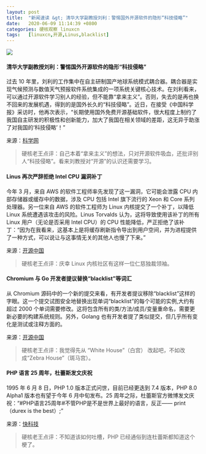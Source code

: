 ```yaml
---
layout: post
title:	"新闻速读 &gt; 清华大学副教授刘利：警惕国外开源软件的隐形“科技侵略”"
date:	2020-06-09 11:14:39 +0800 
categories:	硬核观察 linuxcn 
tags:	[linuxcn,开源,Linus,blacklist]
---
```



![](/Asserts/Images//attachment/album/202006/09/111430seebh9e05vo00v1p.jpg)


#### 清华大学副教授刘利：警惕国外开源软件的隐形“科技侵略”


过去 10 年里，刘利的工作集中在自主研制国产地球系统模式耦合器。耦合器是实现气候预测与数值天气预报软件系统集成的一项系统关键核心技术。在刘利看来，可以通过开源软件学习别人的经验，但不能靠“拿来主义”。否则，失去的是再也换不回来的发展机遇，得到的是国外长久的“科技侵略”。近日，在接受《中国科学报》采访时，他再次表示，“长期使用国外免费开源基础软件，很大程度上制约了我国自主研发的积极性和创新能力，加大了我国在相关领域的差距，这无异于助涨了对我国的‘科技侵略’！”


来源：[科学网](https://www.cnbeta.com/articles/tech/988313.htm)



> 
> 硬核老王点评：自己本着“拿来主义”的想法，只对开源软件吸血，还批评别人“科技侵略”。看来刘教授对“开源”的认识还需要学习。
> 
> 
> 


#### Linus 再次严辞拒绝 Intel CPU 漏洞补丁


今年 3 月，来自 AWS 的软件工程师率先发现了这一漏洞，它可能会泄露 CPU 内部存储器或缓存中的数据，涉及 CPU 包括 Intel 旗下流行的 Xeon 和 Core 系列处理器。另一位来自 AWS 的软件工程师为 Linux 内核提交了一个补丁，以降低 Linux 系统遭遇该攻击的风险。Linus Torvalds 认为，这将导致使用该补丁的所有 Linux 用户（无论是否采用 Intel CPU）的 CPU 性能降低，严正拒绝了该补丁：“因为在我看来，这基本上是将缓存刷新指令导出到用户空间，并为进程提供了一种方式，可以说让与这事情无关的其他人也慢了下来。”


来源：[开源中国](https://www.oschina.net/news/116295/oh-im-such-a-delicate-flower)



> 
> 硬核老王点评：庆幸 Linux 内核社区有这样一位仁慈独裁领袖。
> 
> 
> 


#### Chromium 与 Go 开发者提议替换“blacklist”等词汇


从 Chromium 源码中的一个新的提交来看，有开发者提议移除“blacklist”这样的字眼。这一个提交试图安全地替换出现单词“blacklist”的每个可能的实例,大约有超过 2000 个单词需要修改。这将包含所有的类/方法/成员/变量重命名，需要更新必要的构建系统规则。另外，Golang 也有开发者提了类似提交，但几乎所有变化是测试或注释方面的。


来源：[开源中国](https://www.oschina.net/news/116294/commit-rename-blacklist-slave)



> 
> 硬核老王点评：我觉得先从 “White House”（白宫） 改起吧，不如改成“Zebra House”（斑马宫）。
> 
> 
> 


#### PHP 语言 25 周年，杜蕾斯发文庆祝


1995 年 6 月 8 日，PHP 1.0 版本正式问世，目前已经更迭到 7.4 版本，PHP 8.0 Alpha1 版本也有望于今年 6 月中旬发布。25 周年之际，杜蕾斯官方微博发文庆祝：“#PHP语言25周年#不管PHP是不是世界上最好的语言，反正—— print（durex is the best）;”


来源：[快科技](https://hot.cnbeta.com/articles/funny/988403.htm)



> 
> 硬核老王点评：不知道该如何吐槽，PHP 已经通俗到连杜蕾斯都知道这个梗了。
> 
> 
>
